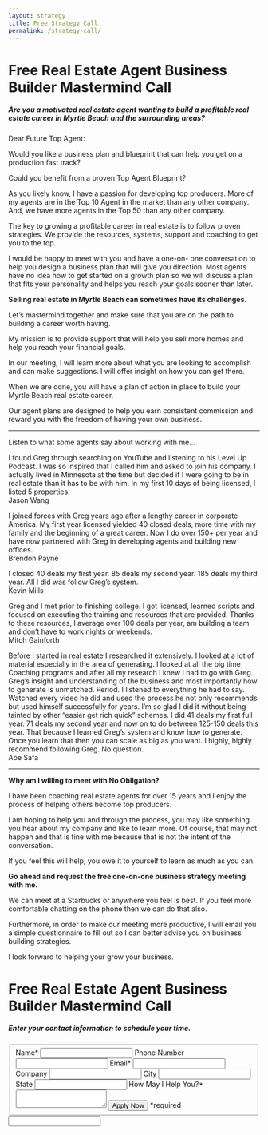 ```yaml
---
layout: strategy
title: Free Strategy Call
permalink: /strategy-call/
---
```


<div class="recruiting-page">
<h1 class="join-us">Free Real Estate Agent Business Builder Mastermind Call</h1>
<h5 class="join-us-subtitle">Are you a motivated real estate agent wanting to build a profitable real estate career in Myrtle Beach and the surrounding areas?</h5>

<p>Dear Future Top Agent:</p>

<p>Would you like a business plan and blueprint that can help you get on a production fast track?</p>

<p>Could you benefit from a proven Top Agent Blueprint?</p>

<p>As you likely know, I have a passion for developing top producers. More of my agents are in the Top 10 Agent in the market than any other company. And, we have more agents in the Top 50 than any other company.</p>

<p>The key to growing a profitable career in real estate is to follow proven strategies. We provide the resources, systems, support and coaching to get you to the top.</p>

<p>I would be happy to meet with you and have a one-on- one conversation to help you design a business plan that will give you direction. Most agents have no idea how to get started on a growth plan so we will discuss a plan that fits your personality and helps you reach your goals sooner than later. </p>

<p><strong>Selling real estate in Myrtle Beach can sometimes have its challenges.</strong></p>

<p>Let’s mastermind together and make sure that you are on the path to building a career worth having.</p>

<p>My mission is to provide support that will help you sell more homes and help you reach your financial goals.</p>

<p>In our meeting, I will learn more about what you are looking to accomplish and can make suggestions.  I will offer insight on how you can get there.</p>

<p>When we are done, you will have a plan of action in place to build your Myrtle Beach real estate career.</p>

<p>Our agent plans are designed to help you earn consistent commission and reward you with the freedom of having your own business.</p>

<hr>
<div class="qanda">
<p class="section-title">Listen to what some agents say about working with me…</p>

<p><span class="quote">I found Greg through searching on YouTube and listening to his Level Up Podcast. I was so inspired that I called him and asked to join his company. I actually lived in Minnesota at the time but decided if I were going to be in real estate than it has to be with him. In my first 10 days of being licensed, I listed 5 properties.</span><br>
<span class="author">Jason Wang</span></p>

<p><span class="quote">I joined forces with Greg years ago after a lengthy career in corporate America. My first year licensed yielded 40 closed deals, more time with my family and the beginning of a great career. Now I do over 150+ per year and have now partnered with Greg in developing agents and building new offices.</span><br>
<span class="author">Brendon Payne</span></p>

<p><span class="quote">I closed 40 deals my first year. 85 deals my second year. 185 deals my third year. All I did was follow Greg’s system.</span><br>
<span class="author">Kevin Mills</span></p>

<p><span class="quote">Greg and I met prior to finishing college. I got licensed, learned scripts and focused on executing the training and resources that are provided. Thanks to these resources, I average over 100 deals per year, am building a team and don’t have to work nights or weekends.</span><br>
<span class="author">Mitch Gainforth</span></p>

<p><span class="quote">Before I started in real estate I researched it extensively.  I looked at a lot of material especially in the area of generating. I looked at all the big time Coaching programs and after all my research I knew I had to go with Greg. Greg’s insight and understanding of the business and most importantly how to generate is unmatched.  Period. I listened to everything he had to say.  Watched every video he did and used the process he not only recommends but used himself successfully for years.
I’m so glad I did it without being tainted by other “easier get rich quick” schemes. I did 41 deals my first full year. 71 deals my second year and now on to do between 125-150 deals this year.  That because I learned Greg’s system and know how to generate. Once you learn that then you can scale as big as you want. I highly, highly recommend following Greg. No question.</span><br>
<span class="author">Abe Safa</span></p>
</div>
<hr>

<p><strong>Why am I willing to meet with No Obligation?</strong></p>

<p>I have been coaching real estate agents for over 15 years and I enjoy the process of helping others become top producers.</p>

<p>I am hoping to help you and through the process, you may like something you hear about my company and like to learn more. Of course, that may not happen and that is fine with me because that is not the intent of the conversation.</p>

<p>If you feel this will help, you owe it to yourself to learn as much as you can.</p>

<p><strong>Go ahead and request the free one-on-one business strategy meeting with me.</strong></p>

<p>We can meet at a Starbucks or anywhere you feel is best. If you feel more comfortable chatting on the phone then we can do that also.</p>

<p>Furthermore, in order to make our meeting more productive, I will email you a simple questionnaire to fill out so I can better advise you on business building strategies.</p>

<p>I look forward to helping your grow your business.</p>

<h1 class="join-us">Free Real Estate Agent Business Builder Mastermind Call</h1>
<h5 class="join-us-subtitle">Enter your contact information to schedule your time.</h5>

<form method="post" class="home-value cta-forms" action="https://formspree.io/{{site.data.settings.client.email}}" onsubmit="return setReturn()">
					<fieldset>
						<label for="name">Name*</label> <input type="text" required="" name="name" />
						<label for="phone">Phone Number </label> <input type="tel" name="phone" />
						 <label for="email">Email*</label> <input type="text" name="email" required="" />
						 <label for="company">Company </label> <input type="text" name="company" />
						<label for="city">City </label> <input type="text" name="city" />
						<label for="state">State </label> <input type="text" name="state" />
						<label for="message">How May I Help You?* </label><textarea name="message" required=""></textarea>
						<input class="submit light-light" type="submit" value="Apply Now" name="submitrecruitingForm" /> <span class="asterisk">*required</span></fieldset>
					<div class="hidden"><input type="hidden" value="{{site.data.settings.client.email}}" name="_to" /> <input type="hidden" value="Recruiting Contact Request Message From Your Vyral Careers and Training Video Blog" name="_subject" /> <input type="text" name="_gotcha" /></div>
				</form>
</div>
